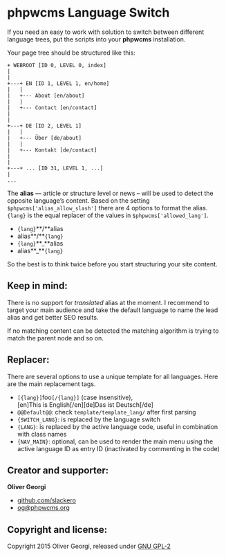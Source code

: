 phpwcms Language Switch
=======================

If you need an easy to work with solution to switch between different language trees, put the scripts into your **phpwcms** installation.

Your page tree should be structured like this:

```
+ WEBROOT [ID 0, LEVEL 0, index]
|
|
+---+ EN [ID 1, LEVEL 1, en/home]
|   |
|   +--- About [en/about]
|   |
|   +--- Contact [en/contact]
|
|
+---+ DE [ID 2, LEVEL 1]
|   |
|   +--- Über [de/about]
|   |
|   +--- Kontakt [de/contact]
|
|
+---+ ... [ID 31, LEVEL 1, ...]
|
...
```

The **alias** — article or structure level or news – will be used to detect the opposite language’s content. Based on the setting `$phpwcms['alias_allow_slash']` there are 4 options to format the alias. `{lang}` is the equal replacer of the values in `$phpwcms['allowed_lang']`.

- `{lang}`**/**alias
- alias**/**`{lang}`
- `{lang}`**_**alias
- alias**_**`{lang}`

So the best is to think twice before you start structuring your site content.


Keep in mind:
-------------

There is no support for _translated_ alias at the moment. I recommend to target your main audience and take the default language to name the lead alias and get better SEO results.

If no matching content can be detected the matching algorithm is trying to match the parent node and so on.


Replacer:
---------

There are several options to use a unique template for all languages. Here are the main replacement tags.

- `[{lang}]`foo`[/{lang}]` (case insensitive),  
[en]This is English[/en][de]Das ist Deutsch[/de]
- `@@Default@@`: check `template/template_lang/` after first parsing
- `{SWITCH_LANG}`: is replaced by the language switch
- `{LANG}`: is replaced by the active language code, useful in combination with class names
- `{NAV_MAIN}`: optional, can be used to render the main menu using the active language ID as entry ID (inactivated by commenting in the code)


Creator and supporter:
----------------------

**Oliver Georgi**

- [github.com/slackero](https://github.com/slackero)
- <og@phpwcms.org>


Copyright and license:
----------------------

Copyright 2015 Oliver Georgi, released under [GNU GPL-2](https://github.com/slackero/phpwcms-extended/blob/master/LICENSE)

